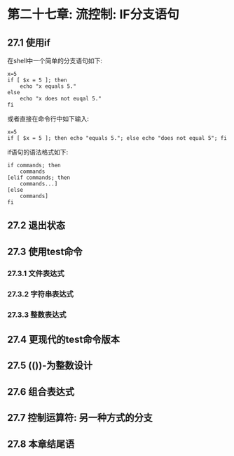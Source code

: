 # 第二十七章: 流控制: IF分支语句 #

## 27.1 使用if ##

在shell中一个简单的分支语句如下:

```
x=5
if [ $x = 5 ]; then
    echo "x equals 5."
else
    echo "x does not euqal 5."
fi
```

或者直接在命令行中如下输入:

```
x=5
if [ $x = 5 ]; then echo "equals 5."; else echo "does not equal 5"; fi
```

if语句的语法格式如下:

```
if commands; then
    commands
[elif commands; then
    commands...]
[else
    commands]
fi
```

## 27.2 退出状态 ##

## 27.3 使用test命令 ##

### 27.3.1 文件表达式 ###

### 27.3.2 字符串表达式 ###

### 27.3.3 整数表达式 ###

## 27.4 更现代的test命令版本 ##

## 27.5 (())-为整数设计 ##

## 27.6 组合表达式 ##

## 27.7 控制运算符: 另一种方式的分支 ##

## 27.8 本章结尾语 ##
